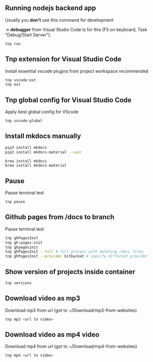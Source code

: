 ## Running nodejs backend app 
Usually you **don't** use this command for development 

-> **debugger** from Visual Studio Code is for this 
(F5 on keyboard, Task "Debug/Start Server"). 
```bash
tnp run
```


## Tnp extension for Visual Studio Code 
 Install essential vscode plugins from project workspace recommended

```bash
tnp vscode:ext
tnp ext
```

## Tnp global config for Visual Studio Code 

Apply best global config for VScode

```bash
tnp vscode:global
```

## Install mkdocs manually
```bash
pip3 install mkdocs
pip3 install mkdocs-material --user
```

```bash
brew install mkdocs
brew install mkdocs-material
```

## Pause
Pause terminal test
```bash
tnp pause
```

## Github pages from /docs to branch
Pause terminal test
```bash
tnp ghPagesInit
tnp gh:pages:init
tnp ghpagesinit
tnp ghPagesInit --full # full process with deleting /docs files
tnp ghPagesInit --provider bitbucket # specify different provider
```

## Show version of projects inside container
```bash
tnp versions
```


## Download video as mp3

Download mp3 from url (got to ~/Download/mp3-from-websites)

```bash
tnp mp3 <url to video>
```


## Download video as mp4 video

Download mp4 from url (got to ~/Download/mp4-from-websites)

```bash
tnp mp4 <url to video>
```

